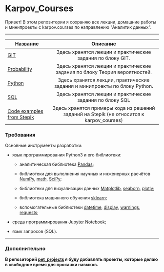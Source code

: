 
# Karpov_Courses

Привет! В этом репозитории я сохраняю все лекции, домашние работы и минипроекты с karpov.courses по направлению "Аналитик данных".

-------------------------

Название|Описание
-----------|:-------: 
[GIT](https://github.com/QuantumFluxx/karpov_courses/tree/main/GIT)|Здесь хранятся лекции и практические задания по блоку GIT.
[Probability](https://github.com/QuantumFluxx/karpov_courses/tree/main/Probability)|Здесь хранятся лекции и практические задания по блоку Теория вероятностей.
[Python](https://github.com/QuantumFluxx/karpov_courses/tree/main/Python)|Здесь хранятся лекции, практические задания и минипроекты по блоку Python.
[SQL](https://github.com/QuantumFluxx/karpov_courses/tree/main/SQL)|Здесь хранятся лекции и практические задания по блоку SQL
[Code examples from Stepik](https://github.com/QuantumFluxx/karpov_courses/tree/main/%D0%A1ode%20examples%20from%20learning%20tasks%20(Stepik))|Здесь хранятся примеры кода из решений заданий на Stepik (не относится к karpov_courses)


### Требования

Основные инструменты разработки:

* язык программирования Python3 и его библиотеки:

    + аналитическая библиотека [Pandas](https://pandas.pydata.org/);

    + библиотеки для выполнения научных и инженерных расчётов [NumPy](https://numpy.org/), [math](https://docs.python.org/3/library/math.html), [SciPy](https://scipy.org/);

    + библиотеки для визуализации данных [Matplotlib](https://matplotlib.org/), [seaborn](https://seaborn.pydata.org/), [plotly](https://plotly.com/python/);

    + библиотека машинного обучения [sklearn](https://www.sklearn.org/);

    + вспомогательные библиотеки [datetime](https://docs.python.org/3/library/datetime.html), [display](https://ipython.org/ipython-doc/3/api/generated/IPython.display.html), [warnings](https://docs.python.org/3/library/warnings.html), [requests](https://pythonru.com/biblioteki/kratkoe-rukovodstvo-po-biblioteke-python-requests);

* среда программирования [Jupyter Notebook](https://jupyter.org/);

* язык запросов (SQL).

------------

### Дополнительно
**В репозиторий [pet_projects](https://github.com/QuantumFluxx/pet_projects) я буду добавлять проекты, которые делаю в свободное время для прокачки навыков.**
